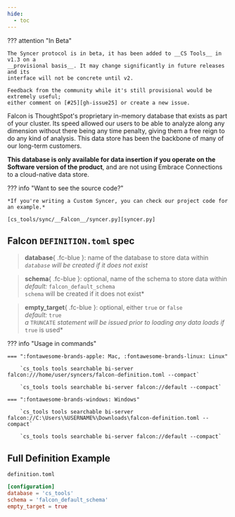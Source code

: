 ```yaml
---
hide:
  - toc
---
```


??? attention "In Beta"

    The Syncer protocol is in beta, it has been added to __CS Tools__ in v1.3 on a
    __provisional basis__. It may change significantly in future releases and its
    interface will not be concrete until v2.

    Feedback from the community while it's still provisional would be extremely useful;
    either comment on [#25][gh-issue25] or create a new issue.


Falcon is ThoughtSpot's proprietary in-memory database that exists as part of your cluster. Its speed allowed our users to be able to analyze along any dimension without there being any time penalty, giving them a free reign to do any kind of analysis. This data store has been the backbone of many of our long-term customers.

<span class='fc-coral'>__This database is only available for data insertion if you operate on the Software version of the product__</span>, and are not using Embrace Connections to a cloud-native data store.

??? info "Want to see the source code?"
    
    *If you're writing a Custom Syncer, you can check our project code for an example.*

    [cs_tools/sync/__Falcon__/syncer.py][syncer.py]

## Falcon `DEFINITION.toml` spec

> __database__{ .fc-blue }: name of the database to store data within
<br/>*`database` will be created if it does not exist*

> __schema__{ .fc-blue }: <span class=fc-coral>optional</span>, name of the schema to store data within
<br/>*<span class=fc-mint>default</span>:* `falcon_default_schema`
<br/>`schema` will be created if it does not exist*

> __empty_target__{ .fc-blue }: <span class=fc-coral>optional</span>, either `true` or `false`
<br/>*<span class=fc-mint>default</span>:* `true`
<br/>*a* `TRUNCATE` *statement will be issued prior to loading any data loads if* `true`
is used*


??? info "Usage in commands"

    === ":fontawesome-brands-apple: Mac, :fontawesome-brands-linux: Linux"

        `cs_tools tools searchable bi-server falcon:///home/user/syncers/falcon-definition.toml --compact`

        `cs_tools tools searchable bi-server falcon://default --compact`

    === ":fontawesome-brands-windows: Windows"

        `cs_tools tools searchable bi-server falcon://C:\Users\%USERNAME%\Downloads\falcon-definition.toml --compact`

        `cs_tools tools searchable bi-server falcon://default --compact`


## Full Definition Example

`definition.toml`
```toml
[configuration]
database = 'cs_tools'
schema = 'falcon_default_schema'
empty_target = true
```

[gh-issue25]: https://github.com/thoughtspot/cs_tools/issues/25
[syncer.py]: https://github.com/thoughtspot/cs_tools/blob/master/cs_tools/sync/falcon/syncer.py

